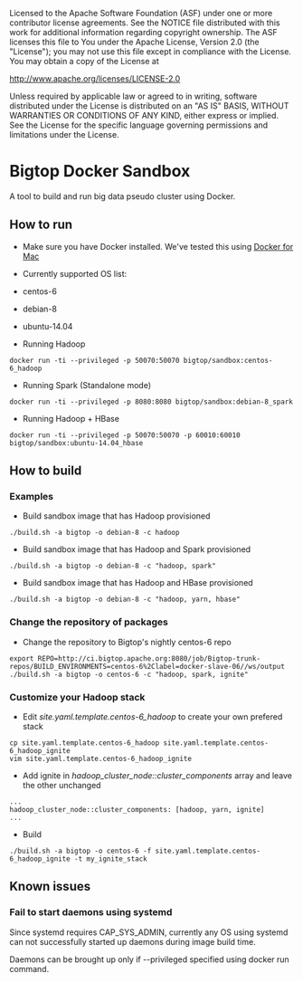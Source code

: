 Licensed to the Apache Software Foundation (ASF) under one or more
contributor license agreements. See the NOTICE file distributed with
this work for additional information regarding copyright ownership.
The ASF licenses this file to You under the Apache License, Version 2.0
(the "License"); you may not use this file except in compliance with
the License. You may obtain a copy of the License at

http://www.apache.org/licenses/LICENSE-2.0

Unless required by applicable law or agreed to in writing, software
distributed under the License is distributed on an "AS IS" BASIS,
WITHOUT WARRANTIES OR CONDITIONS OF ANY KIND, either express or implied.
See the License for the specific language governing permissions and
limitations under the License.

# Bigtop Docker Sandbox

A tool to build and run big data pseudo cluster using Docker.

## How to run

* Make sure you have Docker installed. We've tested this using [Docker for Mac](https://docs.docker.com/docker-for-mac/)

* Currently supported OS list:

 * centos-6
 * debian-8
 * ubuntu-14.04

* Running Hadoop

```
docker run -ti --privileged -p 50070:50070 bigtop/sandbox:centos-6_hadoop
```

* Running Spark (Standalone mode)

```
docker run -ti --privileged -p 8080:8080 bigtop/sandbox:debian-8_spark
```

* Running Hadoop + HBase

```
docker run -ti --privileged -p 50070:50070 -p 60010:60010 bigtop/sandbox:ubuntu-14.04_hbase
```

## How to build

### Examples

* Build sandbox image that has Hadoop provisioned

```
./build.sh -a bigtop -o debian-8 -c hadoop
```

* Build sandbox image that has Hadoop and Spark provisioned

```
./build.sh -a bigtop -o debian-8 -c "hadoop, spark"
```

* Build sandbox image that has Hadoop and HBase provisioned

```
./build.sh -a bigtop -o debian-8 -c "hadoop, yarn, hbase"
```

### Change the repository of packages

* Change the repository to Bigtop's nightly centos-6 repo

```
export REPO=http://ci.bigtop.apache.org:8080/job/Bigtop-trunk-repos/BUILD_ENVIRONMENTS=centos-6%2Clabel=docker-slave-06//ws/output
./build.sh -a bigtop -o centos-6 -c "hadoop, spark, ignite"
```

### Customize your Hadoop stack

* Edit *site.yaml.template.centos-6_hadoop* to create your own prefered stack

```
cp site.yaml.template.centos-6_hadoop site.yaml.template.centos-6_hadoop_ignite
vim site.yaml.template.centos-6_hadoop_ignite
```

* Add ignite in *hadoop_cluster_node::cluster_components* array and leave the other unchanged

```
...
hadoop_cluster_node::cluster_components: [hadoop, yarn, ignite]
...
```

* Build

```
./build.sh -a bigtop -o centos-6 -f site.yaml.template.centos-6_hadoop_ignite -t my_ignite_stack
```

## Known issues

### Fail to start daemons using systemd

Since systemd requires CAP_SYS_ADMIN, currently any OS using systemd can not successfully started up daemons during image build time.

Daemons can be brought up only if --privileged specified using docker run command.
